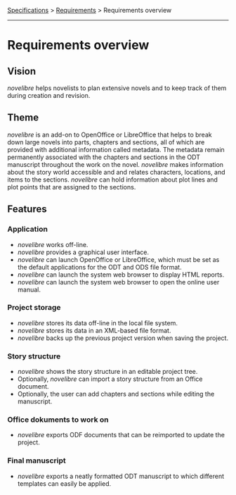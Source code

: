 [Specifications](../specifications.md) > [Requirements](../specifications.md#requirements) > Requirements overview

---

# Requirements overview

## Vision

*novelibre* helps novelists to plan extensive novels and to keep track
of them during creation and revision.

## Theme

*novelibre* is an add-on to OpenOffice or LibreOffice that helps to
break down large novels into parts, chapters and sections, all of which
are provided with additional information called metadata. The metadata
remain permanently associated with the chapters and sections in the ODT
manuscript throughout the work on the novel. *novelibre* makes
information about the story world accessible and and relates characters,
locations, and items to the sections. *novelibre* can hold information
about plot lines and plot points that are assigned to the sections.

## Features

### Application

-   *novelibre* works off-line.
-   *novelibre* provides a graphical user interface.
-   *novelibre* can launch OpenOffice or LibreOffice, which must be set
    as the default applications for the ODT and ODS file format.
-   *novelibre* can launch the system web browser to display HTML
    reports.
-   *novelibre* can launch the system web browser to open the online
    user manual.

### Project storage

-   *novelibre* stores its data off-line in the local file system.
-   *novelibre* stores its data in an XML-based file format.
-   *novelibre* backs up the previous project version when saving the
    project.

### Story structure

-   *novelibre* shows the story structure in an editable project tree.
-   Optionally, *novelibre* can import a story structure from an Office
    document.
-   Optionally, the user can add chapters and sections while editing the
    manuscript.

### Office dokuments to work on

-   *novelibre* exports ODF documents that can be reimported to update
    the project.

### Final manuscript

-   *novelibre* exports a neatly formatted ODT manuscript to which
    different templates can easily be applied.
